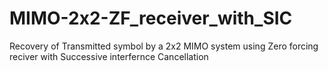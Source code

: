# MIMO-2x2-ZF_receiver_with_SIC

Recovery of Transmitted symbol by a 2x2 MIMO system using Zero forcing reciver with Successive interfernce Cancellation
